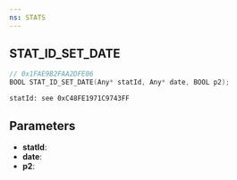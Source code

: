 ```yaml
---
ns: STATS
---
```

## STAT_ID_SET_DATE

```c
// 0x1FAE9B2FAA2DFE06
BOOL STAT_ID_SET_DATE(Any* statId, Any* date, BOOL p2);
```

```
statId: see 0xC48FE1971C9743FF
```

## Parameters
* **statId**:
* **date**:
* **p2**:
